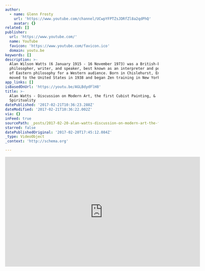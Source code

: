 ```yaml
---
author:
  - name: Glenn Frosty
    url: 'https://www.youtube.com/channel/UCwpYFPTZsJDRfZl8a2qdPhQ'
    avatar: {}
related: []
publisher:
  url: 'https://www.youtube.com/'
  name: YouTube
  favicon: 'https://www.youtube.com/favicon.ico'
  domain: youtu.be
keywords: []
description: >-
  Alan Wilson Watts (6 January 1915 - 16 November 1973) was a British-born
  philosopher, writer, and speaker, best known as an interpreter and populariser
  of Eastern philosophy for a Western audience. Born in Chislehurst, England, he
  moved to the United States in 1938 and began Zen training in New York.
app_links: []
isBasedOnUrl: 'https://youtu.be/AGLBdydFlH8'
title: >-
  Alan Watts - Discussion on Modern Art, the first Cubist Painting, &
  Spirituality
datePublished: '2017-02-21T10:36:23.288Z'
dateModified: '2017-02-21T10:36:22.002Z'
via: {}
inFeed: true
sourcePath: _posts/2017-02-20-alan-watts-discussion-on-modern-art-the-first-cubist-pain.md
starred: false
datePublishedOriginal: '2017-02-20T17:45:12.084Z'
_type: VideoObject
_context: 'http://schema.org'

---
```

<iframe src="https://cdn.embedly.com/widgets/media.html?src=https%3A%2F%2Fwww.youtube.com%2Fembed%2FAGLBdydFlH8%3Ffeature%3Doembed&amp;url=http%3A%2F%2Fwww.youtube.com%2Fwatch%3Fv%3DAGLBdydFlH8&amp;image=https%3A%2F%2Fi.ytimg.com%2Fvi%2FAGLBdydFlH8%2Fhqdefault.jpg&amp;key=b7d04c9b404c499eba89ee7072e1c4f7&amp;type=text%2Fhtml&amp;schema=youtube" width="640" height="360" scrolling="no" frameborder="0" allowfullscreen="" style=""></iframe>